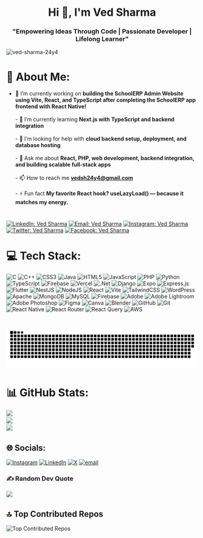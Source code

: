 <h1 align="center">Hi 👋, I'm Ved Sharma</h1>
<h3 align="center">"Empowering Ideas Through Code | Passionate Developer | Lifelong Learner"</h3>


<p align="left"> <img src="https://komarev.com/ghpvc/?username=ved-sharma-24y4&label=Profile%20views&color=0e75b6&style=flat" alt="ved-sharma-24y4" /> </p>

# 💫 About Me:
- 🔭 I’m currently working on **building the SchoolERP Admin Website using Vite, React, and TypeScript after completing the SchoolERP app frontend with React Native!**<br><br>- 🌱 I’m currently learning **Next.js with TypeScript and backend integration**<br><br>- 🤝 I’m looking for help with **cloud backend setup, deployment, and database hosting**<br><br>- 💬 Ask me about **React, PHP, web development, backend integration, and building scalable full-stack apps**<br><br>- 📫 How to reach me **vedsh24y4@gmail.com**<br><br>- ⚡ Fun fact **My favorite React hook? useLazyLoad() — because it matches my energy.**

# 

[![LinkedIn: Ved Sharma](https://img.shields.io/badge/LinkedIn-Ved%20Sharma-0077B5?logo=linkedin&logoColor=white&style=flat-square)](https://www.linkedin.com/in/ved-sharma-24y4)
[![Email: Ved Sharma](https://img.shields.io/badge/Email-Ved%20Sharma-D14836?logo=gmail&logoColor=white)](mailto:vedsh24y4@gmail.com)
[![Instagram: Ved Sharma](https://img.shields.io/badge/Instagram-Ved%20Sharma-E4405F?logo=instagram&logoColor=white)](https://www.instagram.com/ig_ishow.game)
[![Twitter: Ved Sharma](https://img.shields.io/badge/Twitter-Ved%20Sharma-000000?logo=X&logoColor=white)](https://twitter.com/ved-sharma-24y4)
[![Facebook: Ved Sharma](https://img.shields.io/badge/Facebook-Ved%20Sharma-1877F2?logo=facebook&logoColor=white)](https://www.facebook.com/ved-sharma-24y4)


# 💻 Tech Stack:
![C](https://img.shields.io/badge/c-%2300599C.svg?style=for-the-badge&logo=c&logoColor=white) ![C++](https://img.shields.io/badge/c++-%2300599C.svg?style=for-the-badge&logo=c%2B%2B&logoColor=white) ![CSS3](https://img.shields.io/badge/css3-%231572B6.svg?style=for-the-badge&logo=css3&logoColor=white) ![Java](https://img.shields.io/badge/java-%23ED8B00.svg?style=for-the-badge&logo=openjdk&logoColor=white) ![HTML5](https://img.shields.io/badge/html5-%23E34F26.svg?style=for-the-badge&logo=html5&logoColor=white) ![JavaScript](https://img.shields.io/badge/javascript-%23323330.svg?style=for-the-badge&logo=javascript&logoColor=%23F7DF1E) ![PHP](https://img.shields.io/badge/php-%23777BB4.svg?style=for-the-badge&logo=php&logoColor=white) ![Python](https://img.shields.io/badge/python-3670A0?style=for-the-badge&logo=python&logoColor=ffdd54) ![TypeScript](https://img.shields.io/badge/typescript-%23007ACC.svg?style=for-the-badge&logo=typescript&logoColor=white) ![Firebase](https://img.shields.io/badge/firebase-%23039BE5.svg?style=for-the-badge&logo=firebase) ![Vercel](https://img.shields.io/badge/vercel-%23000000.svg?style=for-the-badge&logo=vercel&logoColor=white) ![.Net](https://img.shields.io/badge/.NET-5C2D91?style=for-the-badge&logo=.net&logoColor=white) ![Django](https://img.shields.io/badge/django-%23092E20.svg?style=for-the-badge&logo=django&logoColor=white) ![Expo](https://img.shields.io/badge/expo-1C1E24?style=for-the-badge&logo=expo&logoColor=#D04A37) ![Express.js](https://img.shields.io/badge/express.js-%23404d59.svg?style=for-the-badge&logo=express&logoColor=%2361DAFB) ![Flutter](https://img.shields.io/badge/Flutter-%2302569B.svg?style=for-the-badge&logo=Flutter&logoColor=white) ![NestJS](https://img.shields.io/badge/nestjs-%23E0234E.svg?style=for-the-badge&logo=nestjs&logoColor=white) ![NodeJS](https://img.shields.io/badge/node.js-6DA55F?style=for-the-badge&logo=node.js&logoColor=white) ![React](https://img.shields.io/badge/react-%2320232a.svg?style=for-the-badge&logo=react&logoColor=%2361DAFB) ![Vite](https://img.shields.io/badge/vite-%23646CFF.svg?style=for-the-badge&logo=vite&logoColor=white) ![TailwindCSS](https://img.shields.io/badge/tailwindcss-%2338B2AC.svg?style=for-the-badge&logo=tailwind-css&logoColor=white) ![WordPress](https://img.shields.io/badge/WordPress-%23117AC9.svg?style=for-the-badge&logo=WordPress&logoColor=white) ![Apache](https://img.shields.io/badge/apache-%23D42029.svg?style=for-the-badge&logo=apache&logoColor=white) ![MongoDB](https://img.shields.io/badge/MongoDB-%234ea94b.svg?style=for-the-badge&logo=mongodb&logoColor=white) ![MySQL](https://img.shields.io/badge/mysql-4479A1.svg?style=for-the-badge&logo=mysql&logoColor=white) ![Firebase](https://img.shields.io/badge/firebase-a08021?style=for-the-badge&logo=firebase&logoColor=ffcd34) ![Adobe](https://img.shields.io/badge/adobe-%23FF0000.svg?style=for-the-badge&logo=adobe&logoColor=white) ![Adobe Lightroom](https://img.shields.io/badge/Adobe%20Lightroom-31A8FF.svg?style=for-the-badge&logo=Adobe%20Lightroom&logoColor=white) ![Adobe Photoshop](https://img.shields.io/badge/adobe%20photoshop-%2331A8FF.svg?style=for-the-badge&logo=adobe%20photoshop&logoColor=white) ![Figma](https://img.shields.io/badge/figma-%23F24E1E.svg?style=for-the-badge&logo=figma&logoColor=white) ![Canva](https://img.shields.io/badge/Canva-%2300C4CC.svg?style=for-the-badge&logo=Canva&logoColor=white) ![Blender](https://img.shields.io/badge/blender-%23F5792A.svg?style=for-the-badge&logo=blender&logoColor=white) ![GitHub](https://img.shields.io/badge/github-%23121011.svg?style=for-the-badge&logo=github&logoColor=white) ![Git](https://img.shields.io/badge/git-%23F05033.svg?style=for-the-badge&logo=git&logoColor=white) ![React Native](https://img.shields.io/badge/react_native-%2320232a.svg?style=for-the-badge&logo=react&logoColor=%2361DAFB) ![React Router](https://img.shields.io/badge/React_Router-CA4245?style=for-the-badge&logo=react-router&logoColor=white) ![React Query](https://img.shields.io/badge/-React%20Query-FF4154?style=for-the-badge&logo=react%20query&logoColor=white) ![AWS](https://img.shields.io/badge/AWS-%23FF9900.svg?style=for-the-badge&logo=amazon-aws&logoColor=white)

#

![snake gif](https://github.com/ved-sharma-24y4/ved-sharma-24y4/blob/output/github-snake-dark.svg)


# 📊 GitHub Stats:
![](https://github-readme-stats.vercel.app/api?username=ved-sharma-24y4&theme=transparent&hide_border=true&include_all_commits=true&count_private=true)<br/>
![](https://nirzak-streak-stats.vercel.app/?user=ved-sharma-24y4&theme=transparent&hide_border=true)<br/>
![](https://github-readme-stats.vercel.app/api/top-langs/?username=ved-sharma-24y4&theme=transparent&hide_border=true&include_all_commits=true&count_private=true&layout=compact)

<!-- Snake Game Repo View 
<div align="center">
  <img src="https://profile-readme-generator.com/assets/snake.svg" alt="Snake animation" />
</div>

<div align="center">
  <img src="https://raw.githubusercontent.com/ved-sharma-24y4/ved-sharma24y4/output/snake.svg" alt="Snake animation" />
</div>
-->



## 🌐 Socials:
[![Instagram](https://img.shields.io/badge/Instagram-%23E4405F.svg?logo=Instagram&logoColor=white)](https://instagram.com/ig_ishow.game) [![LinkedIn](https://img.shields.io/badge/LinkedIn-%230077B5.svg?logo=linkedin&logoColor=white)](https://linkedin.com/in/ved-sharma-24y4) [![X](https://img.shields.io/badge/X-black.svg?logo=X&logoColor=white)](https://x.com/ved-sharma-24y4) [![email](https://img.shields.io/badge/Email-D14836?logo=gmail&logoColor=white)](mailto:vedsh24y4@gmail.com) 

### ✍️ Random Dev Quote
![](https://quotes-github-readme.vercel.app/api?type=horizontal&theme=radical)

## 🔝 Top Contributed Repos  
![Top Contributed Repos](https://github-contributor-stats.vercel.app/api?username=ved-sharma-24y4&limit=5&theme=dark&combine_all_yearly_contributions=true)

